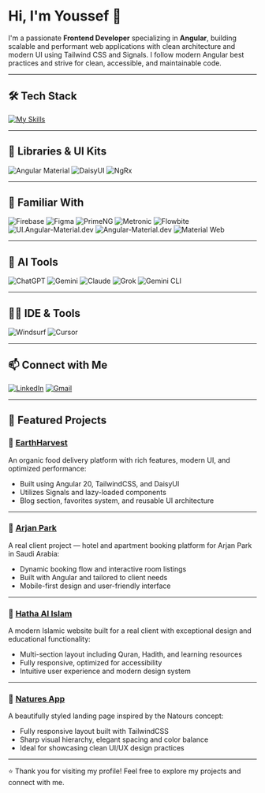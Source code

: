 # Hi, I'm Youssef 👋

I'm a passionate **Frontend Developer** specializing in **Angular**, building scalable and performant web applications with clean architecture and modern UI using Tailwind CSS and Signals. I follow modern Angular best practices and strive for clean, accessible, and maintainable code.

---

## 🛠️ Tech Stack

[![My Skills](https://skillicons.dev/icons?i=html,css,js,ts,bootstrap,sass,angular,tailwindcss,rxjs,github,vscode)](https://skillicons.dev)

---

## 🧰 Libraries & UI Kits

![Angular Material](https://img.shields.io/badge/Angular_Material-DD0031?style=for-the-badge&logo=angular&logoColor=white)
![DaisyUI](https://img.shields.io/badge/DaisyUI-FFF?style=for-the-badge&logo=tailwindcss&logoColor=06B6D4)
![NgRx](https://img.shields.io/badge/NgRx-A80000?style=for-the-badge&logo=redux&logoColor=white)

---

## 🧠 Familiar With

![Firebase](https://img.shields.io/badge/Firebase-ffca28?style=for-the-badge&logo=firebase&logoColor=black)
![Figma](https://img.shields.io/badge/Figma-F24E1E?style=for-the-badge&logo=figma&logoColor=white)
![PrimeNG](https://img.shields.io/badge/PrimeNG-3C64B1?style=for-the-badge)
![Metronic](https://img.shields.io/badge/Metronic-009EF7?style=for-the-badge)
![Flowbite](https://img.shields.io/badge/Flowbite-38BDF8?style=for-the-badge&logo=tailwindcss&logoColor=white)
![UI.Angular-Material.dev](https://img.shields.io/badge/ui.angular--material.dev-006CFF?style=for-the-badge)
![Angular-Material.dev](https://img.shields.io/badge/angular--material.dev-006CFF?style=for-the-badge)
![Material Web](https://img.shields.io/badge/Material_Web-6200EE?style=for-the-badge)

---

## 🤖 AI Tools

![ChatGPT](https://img.shields.io/badge/ChatGPT-10A37F?style=for-the-badge&logo=openai&logoColor=white)
![Gemini](https://img.shields.io/badge/Gemini-4285F4?style=for-the-badge&logo=google&logoColor=white)
![Claude](https://img.shields.io/badge/Claude-7F56D9?style=for-the-badge)
![Grok](https://img.shields.io/badge/Grok-FF3366?style=for-the-badge)
![Gemini CLI](https://img.shields.io/badge/Gemini_CLI-34A853?style=for-the-badge&logo=google&logoColor=white)

---

## 🧑‍💻 IDE & Tools

![Windsurf](https://img.shields.io/badge/Windsurf-3C82F6?style=for-the-badge)
![Cursor](https://img.shields.io/badge/Cursor-1A1A1A?style=for-the-badge&logo=cursor&logoColor=white)

---

## 📫 Connect with Me

[![LinkedIn](https://img.shields.io/badge/LinkedIn-0077B5?style=for-the-badge&logo=linkedin&logoColor=white)](https://www.linkedin.com/in/YOUR_LINKEDIN_USERNAME)
[![Gmail](https://img.shields.io/badge/Gmail-D14836?style=for-the-badge&logo=gmail&logoColor=white)](mailto:YOUR_EMAIL@gmail.com)

---

## 🌟 Featured Projects

### 🌿 [EarthHarvest](https://earth-harvest.vercel.app/)
An organic food delivery platform with rich features, modern UI, and optimized performance:
- Built using Angular 20, TailwindCSS, and DaisyUI
- Utilizes Signals and lazy-loaded components
- Blog section, favorites system, and reusable UI architecture

---

### 🏨 [Arjan Park](https://arjanpark.sa/)
A real client project — hotel and apartment booking platform for Arjan Park in Saudi Arabia:
- Dynamic booking flow and interactive room listings
- Built with Angular and tailored to client needs
- Mobile-first design and user-friendly interface

---

### 🕌 [Hatha Al Islam](https://hatha-alislam.net/)
A modern Islamic website built for a real client with exceptional design and educational functionality:
- Multi-section layout including Quran, Hadith, and learning resources
- Fully responsive, optimized for accessibility
- Intuitive user experience and modern design system

---

### 🌱 [Natures App](https://natures-app.vercel.app/)
A beautifully styled landing page inspired by the Natours concept:
- Fully responsive layout built with TailwindCSS
- Sharp visual hierarchy, elegant spacing and color balance
- Ideal for showcasing clean UI/UX design practices

---

⭐️ Thank you for visiting my profile! Feel free to explore my projects and connect with me.
